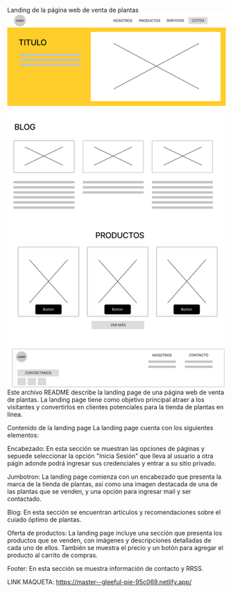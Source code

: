 Landing de la página web de venta de plantas
<img src="./assets/LandingMockUp.png" alt="Alt text" title="Maqueta de Landing">
Este archivo README describe la landing page de una página web de venta de plantas. La landing page tiene como objetivo principal atraer a los visitantes y convertirlos en clientes potenciales para la tienda de plantas en línea.

Contenido de la landing page
La landing page cuenta con los siguientes elementos:

Encabezado:
En esta sección se muestran las opciones de páginas y sepuede seleccionar la opción "Inicia Sesión" que lleva al usuario a otra págin adonde podrá ingresar sus credenciales y entrar a su sitio privado.

Jumbotron: La landing page comienza con un encabezado que presenta la marca de la tienda de plantas, así como una imagen destacada de una de las plantas que se venden, y una opción para ingresar mail y ser contactado.

Blog: En esta sección se encuentran artículos y recomendaciones sobre el cuiado óptimo de plantas.

Oferta de productos: La landing page incluye una sección que presenta los productos que se venden, con imágenes y descripciones detalladas de cada uno de ellos. También se muestra el precio y un botón para agregar el producto al carrito de compras.

Footer: En esta sección se muestra información de contacto y RRSS.

LINK MAQUETA: https://master--gleeful-pie-95c069.netlify.app/

